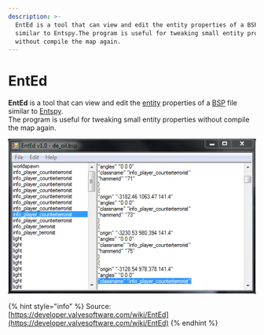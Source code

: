 ```yaml
---
description: >-
  EntEd is a tool that can view and edit the entity properties of a BSP file
  similar to Entspy.The program is useful for tweaking small entity properties
  without compile the map again.
---
```


# EntEd

**EntEd** is a tool that can view and edit the [entity](https://developer.valvesoftware.com/wiki/Entity) properties of a [BSP](https://developer.valvesoftware.com/wiki/BSP) file similar to [Entspy](entspy.md).  
The program is useful for tweaking small entity properties without compile the map again.

![The EntEd interface.](../../../../.gitbook/assets/ented.png)

{% hint style="info" %}
Source: [https://developer.valvesoftware.com/wiki/EntEd](https://developer.valvesoftware.com/wiki/EntEd)
{% endhint %}


